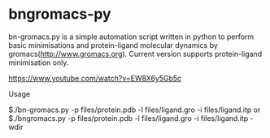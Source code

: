 bngromacs-py
============

bn-gromacs.py is a simple automation script written in python to perform basic minimisations and protein-ligand molecular dynamics by gromacs(http://www.gromacs.org). Current version supports protein-ligand minimisation only.

https://www.youtube.com/watch?v=EW8X6y5Gb5c


Usage

$./bn-gromacs.py -p files/protein.pdb -l files/ligand.gro -i files/ligand.itp 
or 
$./bngromacs.py -p files/protein.pdb -l files/ligand.gro -i files/ligand.itp -wdir 

